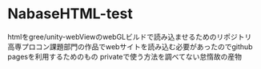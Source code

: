 # NabaseHTML-test
htmlをgree/unity-webViewのwebGLビルドで読み込ませるためのリポジトリ
高専プロコン課題部門の作品でwebサイトを読み込む必要があったのでgithub pagesを利用するためのもの
privateで使う方法を調べてない怠惰故の産物
